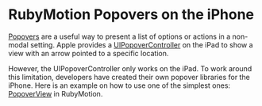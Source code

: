 RubyMotion Popovers on the iPhone
=================================

[Popovers](http://developer.apple.com/library/ios/#documentation/WindowsViews/Conceptual/ViewControllerCatalog/Chapters/Popovers.html)
are a useful way to present a list of options or actions in a non-modal setting. Apple provides a
[UIPopoverController](http://developer.apple.com/library/ios/#documentation/uikit/reference/UIPopoverController_class/Reference/Reference.html)
on the iPad to show a view with an arrow pointed to a specific location.

However, the UIPopoverController only works on the iPad. To work around this limitation, developers have created their
own popover libraries for the iPhone. Here is an example on how to use one of the simplest ones:
[PopoverView](https://github.com/runway20/PopoverView) in RubyMotion.
